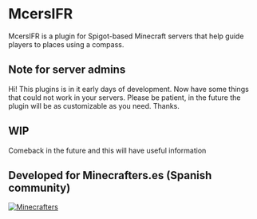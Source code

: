 # McersIFR
McersIFR is a plugin for Spigot-based Minecraft servers that help guide players to places using a compass.

## Note for server admins
Hi! This plugins is in it early days of development. Now have some things that could not work in your servers. Please be patient, in the future the plugin will be as customizable as you need. Thanks.

## WIP
Comeback in the future and this will have useful information

## Developed for Minecrafters.es (Spanish community)
[![Minecrafters](https://i.imgur.com/xHHHf31.jpg)](https://mcers.es/)
